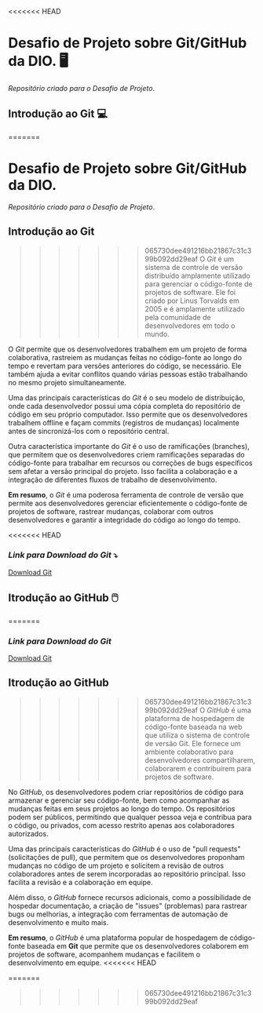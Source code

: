 <<<<<<< HEAD
# Desafio de Projeto sobre Git/GitHub da DIO. :desktop_computer:
*Repositório criado para o Desafio de Projeto*.

## **Introdução ao Git** :computer:
=======
# Desafio de Projeto sobre Git/GitHub da DIO.
*Repositório criado para o Desafio de Projeto*.

## **Introdução ao Git**
>>>>>>> 065730dee491216bb21867c31c399b092dd29eaf
O *Git* é um sistema de controle de versão distribuído amplamente utilizado para gerenciar o código-fonte de projetos de software. Ele foi criado por Linus Torvalds em 2005 e é amplamente utilizado pela comunidade de desenvolvedores em todo o mundo.

O *Git* permite que os desenvolvedores trabalhem em um projeto de forma colaborativa, rastreiem as mudanças feitas no código-fonte ao longo do tempo e revertam para versões anteriores do código, se necessário. Ele também ajuda a evitar conflitos quando várias pessoas estão trabalhando no mesmo projeto simultaneamente.

Uma das principais características do *Git* é o seu modelo de distribuição, onde cada desenvolvedor possui uma cópia completa do repositório de código em seu próprio computador. Isso permite que os desenvolvedores trabalhem offline e façam commits (registros de mudanças) localmente antes de sincronizá-los com o repositório central.

Outra característica importante do *Git* é o uso de ramificações (branches), que permitem que os desenvolvedores criem ramificações separadas do código-fonte para trabalhar em recursos ou correções de bugs específicos sem afetar a versão principal do projeto. Isso facilita a colaboração e a integração de diferentes fluxos de trabalho de desenvolvimento.

**Em resumo**, o *Git* é uma poderosa ferramenta de controle de versão que permite aos desenvolvedores gerenciar eficientemente o código-fonte de projetos de software, rastrear mudanças, colaborar com outros desenvolvedores e garantir a integridade do código ao longo do tempo.

<<<<<<< HEAD
### *Link para Download do Git* :arrow_heading_down:
[Download Git](https://git-scm.com/)

## **Itrodução ao GitHub** :computer_mouse:
=======
### *Link para Download do Git*
[Download Git](https://git-scm.com/)

## **Itrodução ao GitHub**
>>>>>>> 065730dee491216bb21867c31c399b092dd29eaf
O *GitHub* é uma plataforma de hospedagem de código-fonte baseada na web que utiliza o sistema de controle de versão Git. Ele fornece um ambiente colaborativo para desenvolvedores compartilharem, colaborarem e contribuírem para projetos de software.

No *GitHub*, os desenvolvedores podem criar repositórios de código para armazenar e gerenciar seu código-fonte, bem como acompanhar as mudanças feitas em seus projetos ao longo do tempo. Os repositórios podem ser públicos, permitindo que qualquer pessoa veja e contribua para o código, ou privados, com acesso restrito apenas aos colaboradores autorizados.

Uma das principais características do *GitHub* é o uso de "pull requests" (solicitações de pull), que permitem que os desenvolvedores proponham mudanças no código de um projeto e solicitem a revisão de outros colaboradores antes de serem incorporadas ao repositório principal. Isso facilita a revisão e a colaboração em equipe.

Além disso, o *GitHub* fornece recursos adicionais, como a possibilidade de hospedar documentação, a criação de "issues" (problemas) para rastrear bugs ou melhorias, a integração com ferramentas de automação de desenvolvimento e muito mais.

**Em resumo**, o *GitHub* é uma plataforma popular de hospedagem de código-fonte baseada em **Git** que permite que os desenvolvedores colaborem em projetos de software, acompanhem mudanças e facilitem o desenvolvimento em equipe.
<<<<<<< HEAD

=======
>>>>>>> 065730dee491216bb21867c31c399b092dd29eaf

